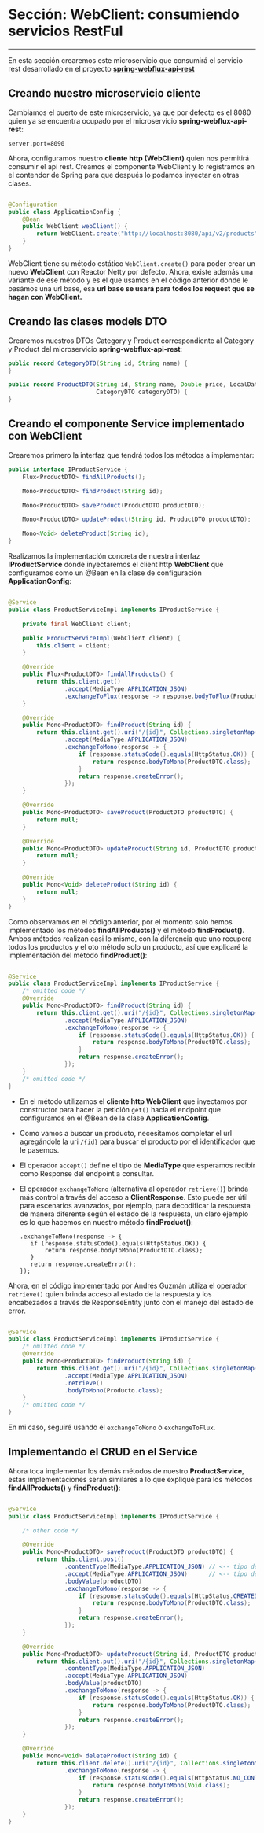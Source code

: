 # Sección: WebClient: consumiendo servicios RestFul

---

En esta sección crearemos este microservicio que consumirá el servicio rest desarrollado en el proyecto
[**spring-webflux-api-rest**](https://github.com/magadiflo/spring-webflux-api-rest.git)

## Creando nuestro microservicio cliente

Cambiamos el puerto de este microservicio, ya que por defecto es el 8080 quien ya se encuentra ocupado por el
microservicio **spring-webflux-api-rest**:

````properties
server.port=8090
````

Ahora, configuramos nuestro **cliente http (WebClient)** quien nos permitirá consumir el api rest. Creamos el
componente WebClient y lo registramos en el contendor de Spring para que después lo podamos inyectar en otras clases.

````java

@Configuration
public class ApplicationConfig {
    @Bean
    public WebClient webClient() {
        return WebClient.create("http://localhost:8080/api/v2/products");
    }
}
````

WebClient tiene su método estático `WebClient.create()` para poder crear un nuevo **WebClient** con Reactor Netty por
defecto. Ahora, existe además una variante de ese método y es el que usamos en el código anterior donde le pasámos una
url base, esa **url base se usará para todos los request que se hagan con WebClient.**

## Creando las clases models DTO

Crearemos nuestros DTOs Category y Product correspondiente al Category y Product del microservicio
**spring-webflux-api-rest**:

````java
public record CategoryDTO(String id, String name) {
}
````

````java
public record ProductDTO(String id, String name, Double price, LocalDate createAt, String image,
                         CategoryDTO categoryDTO) {
}
````

## Creando el componente Service implementado con WebClient

Crearemos primero la interfaz que tendrá todos los métodos a implementar:

````java
public interface IProductService {
    Flux<ProductDTO> findAllProducts();

    Mono<ProductDTO> findProduct(String id);

    Mono<ProductDTO> saveProduct(ProductDTO productDTO);

    Mono<ProductDTO> updateProduct(String id, ProductDTO productDTO);

    Mono<Void> deleteProduct(String id);
}
````

Realizamos la implementación concreta de nuestra interfaz **IProductService** donde inyectaremos el client http
**WebClient** que configuramos como un @Bean en la clase de configuración **ApplicationConfig**:

````java

@Service
public class ProductServiceImpl implements IProductService {

    private final WebClient client;

    public ProductServiceImpl(WebClient client) {
        this.client = client;
    }

    @Override
    public Flux<ProductDTO> findAllProducts() {
        return this.client.get()
                .accept(MediaType.APPLICATION_JSON)
                .exchangeToFlux(response -> response.bodyToFlux(ProductDTO.class));
    }

    @Override
    public Mono<ProductDTO> findProduct(String id) {
        return this.client.get().uri("/{id}", Collections.singletonMap("id", id))
                .accept(MediaType.APPLICATION_JSON)
                .exchangeToMono(response -> {
                    if (response.statusCode().equals(HttpStatus.OK)) {
                        return response.bodyToMono(ProductDTO.class);
                    }
                    return response.createError();
                });
    }

    @Override
    public Mono<ProductDTO> saveProduct(ProductDTO productDTO) {
        return null;
    }

    @Override
    public Mono<ProductDTO> updateProduct(String id, ProductDTO productDTO) {
        return null;
    }

    @Override
    public Mono<Void> deleteProduct(String id) {
        return null;
    }
}
````

Como observamos en el código anterior, por el momento solo hemos implementado los métodos **findAllProducts()** y el
método **findProduct()**. Ambos métodos realizan casi lo mismo, con la diferencia que uno recupera todos los productos
y el oto método solo un producto, así que explicaré la implementación del método **findProduct()**:

````java

@Service
public class ProductServiceImpl implements IProductService {
    /* omitted code */
    @Override
    public Mono<ProductDTO> findProduct(String id) {
        return this.client.get().uri("/{id}", Collections.singletonMap("id", id))
                .accept(MediaType.APPLICATION_JSON)
                .exchangeToMono(response -> {
                    if (response.statusCode().equals(HttpStatus.OK)) {
                        return response.bodyToMono(ProductDTO.class);
                    }
                    return response.createError();
                });
    }
    /* omitted code */
}
````

- En el método utilizamos el **cliente http WebClient** que inyectamos por constructor para hacer la petición `get()`
  hacia el endpoint que configuramos en el @Bean de la clase **ApplicationConfig**.
- Como vamos a buscar un producto, necesitamos completar el url agregándole la uri `/{id}` para buscar el producto por
  el identificador que le pasemos.
- El operador `accept()` define el tipo de **MediaType** que esperamos recibir como Response del endpoint a consultar.
- El operador `exchangeToMono` (alternativa al operador `retrieve()`) brinda más control a través del acceso a
  **ClientResponse**. Esto puede ser útil para escenarios avanzados, por ejemplo, para decodificar la respuesta de
  manera diferente según el estado de la respuesta, un claro ejemplo es lo que hacemos en nuestro método
  **findProduct()**:

   ````
  .exchangeToMono(response -> {
      if (response.statusCode().equals(HttpStatus.OK)) {
          return response.bodyToMono(ProductDTO.class);
      }
      return response.createError();
  });
   ````

Ahora, en el código implementado por Andrés Guzmán utiliza el operador `retrieve()` quien brinda acceso al estado de la
respuesta y los encabezados a través de ResponseEntity junto con el manejo del estado de error.

````java

@Service
public class ProductServiceImpl implements IProductService {
    /* omitted code */
    @Override
    public Mono<ProductDTO> findProduct(String id) {
        return this.client.get().uri("/{id}", Collections.singletonMap("id", id))
                .accept(MediaType.APPLICATION_JSON)
                .retrieve()
                .bodyToMono(Producto.class);
    }
    /* omitted code */
}
````

En mi caso, seguiré usando el `exchangeToMono` o `exchangeToFlux`.

## Implementando el CRUD en el Service

Ahora toca implementar los demás métodos de nuestro **ProductService**, estas implementaciones serán similares a lo que
expliqué para los métodos **findAllProducts()** y **findProduct()**:

````java

@Service
public class ProductServiceImpl implements IProductService {

    /* other code */

    @Override
    public Mono<ProductDTO> saveProduct(ProductDTO productDTO) {
        return this.client.post()
                .contentType(MediaType.APPLICATION_JSON) // <-- tipo de contenido que enviamos en el Request
                .accept(MediaType.APPLICATION_JSON)      // <-- tipo de contenido que aceptamos en el Response
                .bodyValue(productDTO)
                .exchangeToMono(response -> {
                    if (response.statusCode().equals(HttpStatus.CREATED)) {
                        return response.bodyToMono(ProductDTO.class);
                    }
                    return response.createError();
                });
    }

    @Override
    public Mono<ProductDTO> updateProduct(String id, ProductDTO productDTO) {
        return this.client.put().uri("/{id}", Collections.singletonMap("id", id))
                .contentType(MediaType.APPLICATION_JSON)
                .accept(MediaType.APPLICATION_JSON)
                .bodyValue(productDTO)
                .exchangeToMono(response -> {
                    if (response.statusCode().equals(HttpStatus.OK)) {
                        return response.bodyToMono(ProductDTO.class);
                    }
                    return response.createError();
                });
    }

    @Override
    public Mono<Void> deleteProduct(String id) {
        return this.client.delete().uri("/{id}", Collections.singletonMap("id", id))
                .exchangeToMono(response -> {
                    if (response.statusCode().equals(HttpStatus.NO_CONTENT)) {
                        return response.bodyToMono(Void.class);
                    }
                    return response.createError();
                });
    }
}
````
